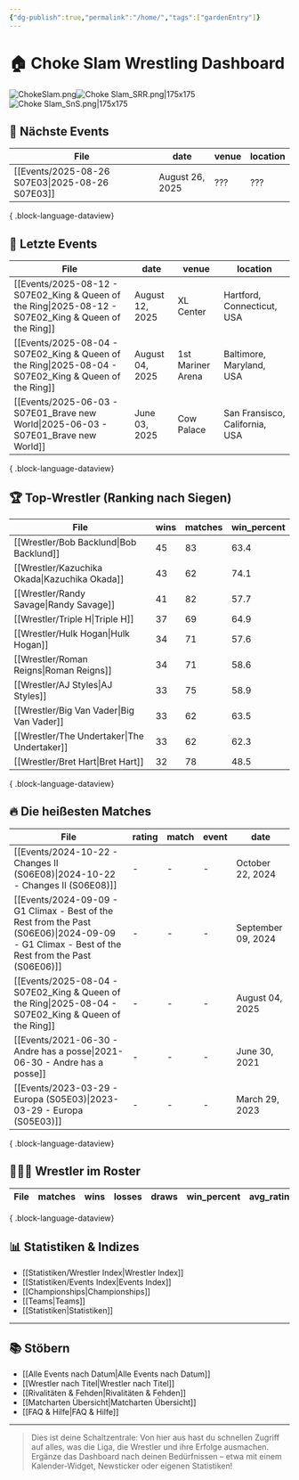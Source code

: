 ```yaml
---
{"dg-publish":true,"permalink":"/home/","tags":["gardenEntry"]}
---
```


# 🏠 Choke Slam Wrestling Dashboard
![ChokeSlam.png](/img/user/z_Images/ChokeSlam.png)![Choke Slam_SRR.png|175x175](/img/user/z_Images/Choke%20Slam_SRR.png)![Choke Slam_SnS.png|175x175](/img/user/z_Images/Choke%20Slam_SnS.png)

## 📅 Nächste Events
| File                                               | date            | venue | location |
| -------------------------------------------------- | --------------- | ----- | -------- |
| [[Events/2025-08-26 S07E03\|2025-08-26 S07E03]] | August 26, 2025 | ???   | ???      |

{ .block-language-dataview}

## 📅 Letzte Events
| File                                                                                                     | date            | venue             | location                       |
| -------------------------------------------------------------------------------------------------------- | --------------- | ----------------- | ------------------------------ |
| [[Events/2025-08-12 - S07E02_King & Queen of the Ring\|2025-08-12 - S07E02_King & Queen of the Ring]] | August 12, 2025 | XL Center         | Hartford, Connecticut, USA     |
| [[Events/2025-08-04 - S07E02_King & Queen of the Ring\|2025-08-04 - S07E02_King & Queen of the Ring]] | August 04, 2025 | 1st Mariner Arena | Baltimore, Maryland, USA       |
| [[Events/2025-06-03 - S07E01_Brave new World\|2025-06-03 - S07E01_Brave new World]]                   | June 03, 2025   | Cow Palace        | San Fransisco, California, USA |

{ .block-language-dataview}

## 🏆 Top-Wrestler (Ranking nach Siegen)
| File                                             | wins | matches | win_percent |
| ------------------------------------------------ | ---- | ------- | ----------- |
| [[Wrestler/Bob Backlund\|Bob Backlund]]       | 45   | 83      | 63.4        |
| [[Wrestler/Kazuchika Okada\|Kazuchika Okada]] | 43   | 62      | 74.1        |
| [[Wrestler/Randy Savage\|Randy Savage]]       | 41   | 82      | 57.7        |
| [[Wrestler/Triple H\|Triple H]]               | 37   | 69      | 64.9        |
| [[Wrestler/Hulk Hogan\|Hulk Hogan]]           | 34   | 71      | 57.6        |
| [[Wrestler/Roman Reigns\|Roman Reigns]]       | 34   | 71      | 58.6        |
| [[Wrestler/AJ Styles\|AJ Styles]]             | 33   | 75      | 58.9        |
| [[Wrestler/Big Van Vader\|Big Van Vader]]     | 33   | 62      | 63.5        |
| [[Wrestler/The Undertaker\|The Undertaker]]   | 33   | 62      | 62.3        |
| [[Wrestler/Bret Hart\|Bret Hart]]             | 32   | 78      | 48.5        |

{ .block-language-dataview}

## 🔥 Die heißesten Matches
| File                                                                                                                                             | rating | match | event | date               |
| ------------------------------------------------------------------------------------------------------------------------------------------------ | ------ | ----- | ----- | ------------------ |
| [[Events/2024-10-22 - Changes II (S06E08)\|2024-10-22 - Changes II (S06E08)]]                                                                 | \-     | \-    | \-    | October 22, 2024   |
| [[Events/2024-09-09 - G1 Climax - Best of the Rest from the Past (S06E06)\|2024-09-09 - G1 Climax - Best of the Rest from the Past (S06E06)]] | \-     | \-    | \-    | September 09, 2024 |
| [[Events/2025-08-04 - S07E02_King & Queen of the Ring\|2025-08-04 - S07E02_King & Queen of the Ring]]                                         | \-     | \-    | \-    | August 04, 2025    |
| [[Events/2021-06-30 - Andre has a posse\|2021-06-30 - Andre has a posse]]                                                                     | \-     | \-    | \-    | June 30, 2021      |
| [[Events/2023-03-29 - Europa (S05E03)\|2023-03-29 - Europa (S05E03)]]                                                                         | \-     | \-    | \-    | March 29, 2023     |

{ .block-language-dataview}

## 🧑🤝🧑 Wrestler im Roster
| File | matches | wins | losses | draws | win_percent | avg_rating |
| ---- | ------- | ---- | ------ | ----- | ----------- | ---------- |

{ .block-language-dataview}

## 📊 Statistiken & Indizes

- [[Statistiken/Wrestler Index\|Wrestler Index]]
- [[Statistiken/Events Index\|Events Index]]
- [[Championships\|Championships]]
- [[Teams\|Teams]]
- [[Statistiken\|Statistiken]]
---
## 📚 Stöbern

- [[Alle Events nach Datum\|Alle Events nach Datum]]
- [[Wrestler nach Titel\|Wrestler nach Titel]]
- [[Rivalitäten & Fehden\|Rivalitäten & Fehden]]
- [[Matcharten Übersicht\|Matcharten Übersicht]]
- [[FAQ & Hilfe\|FAQ & Hilfe]]
---
> Dies ist deine Schaltzentrale: Von hier aus hast du schnellen Zugriff auf alles, was die Liga, die Wrestler und ihre Erfolge ausmachen.  
> Ergänze das Dashboard nach deinen Bedürfnissen – etwa mit einem Kalender-Widget, Newsticker oder eigenen Statistiken!
